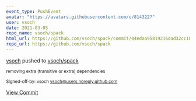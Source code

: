 ```yaml
---
event_type: PushEvent
avatar: "https://avatars.githubusercontent.com/u/814322?"
user: vsoch
date: 2021-03-05
repo_name: vsoch/spack
html_url: https://github.com/vsoch/spack/commit/04edaa95819216dad32cc18212d40c0d3556eee4
repo_url: https://github.com/vsoch/spack
---
```


<a href='https://github.com/vsoch' target='_blank'>vsoch</a> pushed to <a href='https://github.com/vsoch/spack' target='_blank'>vsoch/spack</a>

<small>removing extra (transitive or extra) dependencies

Signed-off-by: vsoch <vsoch@users.noreply.github.com></small>

<a href='https://github.com/vsoch/spack/commit/04edaa95819216dad32cc18212d40c0d3556eee4' target='_blank'>View Commit</a>